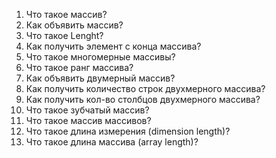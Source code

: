 1. Что такое массив?
2. Как объявить массив?
3. Что такое Lenght?
4. Как получить элемент с конца массива?
5. Что такое многомерные массивы?
6. Что такое ранг массива?
7.  Как объявить двумерный массив?
8. Как получить количество строк двухмерного массива? 
9. Как получить кол-во столбцов двухмерного массива?
10. Что такое зубчатый массив?
11. Что такое массив массивов?
12. Что такое длина измерения (dimension length)?
13. Что такое длина массива (array length)?